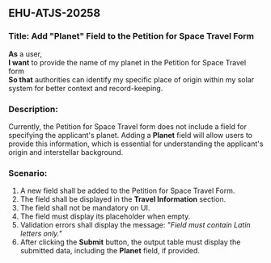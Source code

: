 ## EHU-ATJS-20258

### Title: Add "Planet" Field to the Petition for Space Travel Form

**As** a user,  
**I want** to provide the name of my planet in the Petition for Space Travel form  
**So that** authorities can identify my specific place of origin within my solar system for better context and record-keeping.

### Description:
Currently, the Petition for Space Travel form does not include a field for specifying the applicant's planet. Adding a **Planet** field will allow users to provide this information, which is essential for understanding the applicant's origin and interstellar background.

### Scenario:
1. A new field shall be added to the Petition for Space Travel Form.
2. The field shall be displayed in the **Travel Information** section.
3. The field shall not be mandatory on UI.
4. The field must display its placeholder when empty.
5. Validation errors shall display the message: *"Field must contain Latin letters only."*
6. After clicking the **Submit** button, the output table must display the submitted data, including the **Planet** field, if provided.
